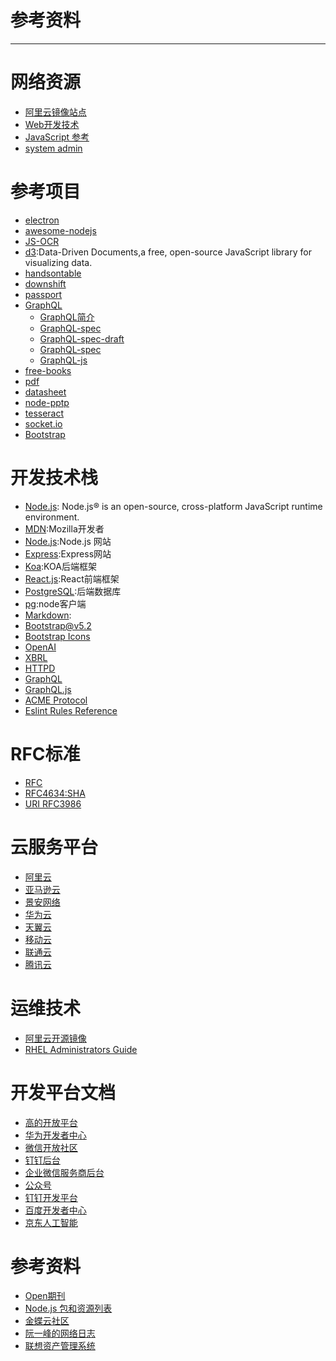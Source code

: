参考资料
=======

---

# 网络资源

* [阿里云镜像站点](https://developer.aliyun.com/mirror/)
* [Web开发技术](https://developer.mozilla.org/zh-CN/docs/Web)
* [JavaScript 参考](https://developer.mozilla.org/zh-CN/docs/Web/JavaScript/Reference)
* [system admin](https://access.redhat.com/documentation/en-us/red_hat_enterprise_linux/8/html/)

# 参考项目

* [electron](https://github.com/electron/electron)
* [awesome-nodejs](https://github.com/sindresorhus/awesome-nodejs)
* [JS-OCR](https://github.com/kdzwinel/JS-OCR-demo)
* [d3](https://github.com/d3/d3):Data-Driven Documents,a free, open-source JavaScript library for visualizing data.
* [handsontable](https://github.com/handsontable/handsontable)
* [downshift](https://github.com/downshift-js/downshift)
* [passport](https://github.com/jaredhanson/passport)
* [GraphQL](https://github.com/graphql)
  * [GraphQL简介](https://graphql.cn/)
  * [GraphQL-spec](https://spec.graphql.cn/)
  * [GraphQL-spec-draft](http://spec.graphql.org/draft/)
  * [GraphQL-spec](https://github.com/graphql/graphql-spec)
  * [GraphQL-js](https://github.com/graphql/graphql-js)
* [free-books](https://github.com/justjavac/free-programming-books-zh_CN)
* [pdf](https://github.com/mozilla/pdf.js)
* [datasheet](https://github.com/nadbm/react-datasheet)
* [node-pptp](https://github.com/laverdet/node-pptp)
* [tesseract](https://github.com/naptha/tesseract.js)
* [socket.io](https://github.com/socketio/socket.io)
* [Bootstrap](https://getbootstrap.com/docs)

# 开发技术栈

* [Node.js](https://nodejs.org/): Node.js® is an open-source, cross-platform JavaScript runtime environment.
* [MDN](https://developer.mozilla.org/zh-CN/docs/MDN/Writing_guidelines):Mozilla开发者
* [Node.js](https://nodejs.org/dist/latest/docs/api/):Node.js 网站
* [Express](https://www.expressjs.com.cn):Express网站
* [Koa](https://koajs.com):KOA后端框架
* [React.js](https://react.dev):React前端框架
* [PostgreSQL](https://www.postgresql.org):后端数据库
* [pg](https://node-postgres.com):node客户端
* [Markdown](https://www.markdown.xyz):
* [Bootstrap@v5.2](https://getbootstrap.com/docs/5.2/layout/breakpoints/)
* [Bootstrap Icons](https://icons.getbootstrap.com)
* [OpenAI](https://openai.com)
* [XBRL](https://www.xbrl-cn.org)
* [HTTPD](https://httpd.apache.org/docs)
* [GraphQL](https://graphql.org)
* [GraphQL.js](https://graphql.org/graphql-js)
* [ACME Protocol](https://tools.ietf.org/html/rfc8555)
* [Eslint Rules Reference](https://eslint.org/docs/latest/rules/)

# RFC标准 

* [RFC](https://www.rfc-editor.org)
* [RFC4634:SHA](https://www.rfc-editor.org/info/rfc4634)
* [URI RFC3986](https://www.ietf.org/rfc/rfc3986.txt)

# 云服务平台 

* [阿里云](https://www.aliyun.com/)
* [亚马逊云](https://aws.amazon.com/)
* [景安网络](https://www.zzidc.com)
* [华为云](https://huaweicloud.com)
* [天翼云](https://www.ctyun.cn)
* [移动云](https://ecloud.10086.cn)
* [联通云](https://www.cucloud.cn)
* [腾讯云](https://cloud.tencent.com)

# 运维技术

* [阿里云开源镜像](https://mirrors.aliyun.com/repo/)
* [RHEL Administrators Guide](https://access.redhat.com/documentation/en-us/red_hat_enterprise_linux/8/html/)

# 开发平台文档 

* [高的开放平台](https://lbs.amap.com)
* [华为开发者中心](https://developer.huawei.com)
* [微信开放社区](https://developers.weixin.qq.com)
* [钉钉后台](https://login.dingtalk.com/oauth2/challenge.htm?redirect_uri=https%3A%2F%2Foa.dingtalk.com%2Fomp%2Flogin%2Fdingtalk_sso_call_back%3Fcontinue%3Dhttps%253A%252F%252Foa.dingtalk.com%252F%253Fspm%253Da3140.7858860.2231602.7.0TNYFY&response_type=code&client_id=dingoaltcsv4vlgoefhpec&scope=openid+corpid&org_type=management#/login)
* [企业微信服务商后台](https://open.work.weixin.qq.com/wwopen/login#/index)
* [公众号](https://mp.weixin.qq.com/cgi-bin/home?t=home/index&lang=zh_CN&token=499873572)
* [钉钉开发平台](https://open.dingtalk.com/document/orgapp-server/server-api-overview)
* [百度开发者中心](https://developer.baidu.com)
* [京东人工智能](http://neuhub.jd.com)

# 参考资料

* [Open期刊](https://www.oalib.com)
* [Node.js 包和资源列表](https://zhuanlan.zhihu.com/p/385852664)
* [金蝶云社区](https://vip.kingdee.com/)
* [阮一峰的网络日志](https://www.ruanyifeng.com/blog/)
* [联想资产管理系统](https://zc.lenovo.com.cn)
